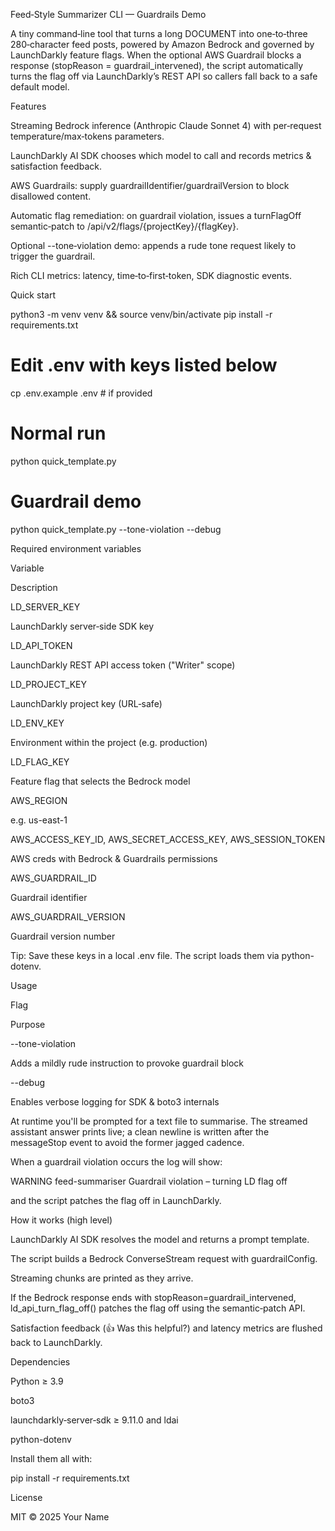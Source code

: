 Feed‑Style Summarizer CLI — Guardrails Demo

A tiny command‑line tool that turns a long DOCUMENT into one‑to‑three 280‑character
feed posts, powered by Amazon Bedrock and governed by LaunchDarkly feature flags.
When the optional AWS Guardrail blocks a response (stopReason = guardrail_intervened),
the script automatically turns the flag off via LaunchDarkly’s REST API so
callers fall back to a safe default model.

Features

Streaming Bedrock inference (Anthropic Claude Sonnet 4) with per‑request
temperature/max‑tokens parameters.

LaunchDarkly AI SDK chooses which model to call and records metrics &
satisfaction feedback.

AWS Guardrails: supply guardrailIdentifier/guardrailVersion to block
disallowed content.

Automatic flag remediation: on guardrail violation, issues a
turnFlagOff semantic‑patch to /api/v2/flags/{projectKey}/{flagKey}.

Optional --tone‑violation demo: appends a rude tone request likely to
trigger the guardrail.

Rich CLI metrics: latency, time‑to‑first‑token, SDK diagnostic events.

Quick start

python3 -m venv venv && source venv/bin/activate
pip install -r requirements.txt

# Edit .env with keys listed below
cp .env.example .env  # if provided

# Normal run
python quick_template.py

# Guardrail demo
python quick_template.py --tone-violation --debug

Required environment variables

Variable

Description

LD_SERVER_KEY

LaunchDarkly server‑side SDK key

LD_API_TOKEN

LaunchDarkly REST API access token ("Writer" scope)

LD_PROJECT_KEY

LaunchDarkly project key (URL‑safe)

LD_ENV_KEY

Environment within the project (e.g. production)

LD_FLAG_KEY

Feature flag that selects the Bedrock model

AWS_REGION

e.g. us-east-1

AWS_ACCESS_KEY_ID, AWS_SECRET_ACCESS_KEY, AWS_SESSION_TOKEN

AWS creds with Bedrock & Guardrails permissions

AWS_GUARDRAIL_ID

Guardrail identifier

AWS_GUARDRAIL_VERSION

Guardrail version number

Tip: Save these keys in a local .env file. The script loads them via
python-dotenv.

Usage

Flag

Purpose

--tone-violation

Adds a mildly rude instruction to provoke guardrail block

--debug

Enables verbose logging for SDK & boto3 internals

At runtime you'll be prompted for a text file to summarise. The streamed
assistant answer prints live; a clean newline is written after the
messageStop event to avoid the former jagged cadence.

When a guardrail violation occurs the log will show:

WARNING  feed-summariser  Guardrail violation – turning LD flag off

and the script patches the flag off in LaunchDarkly.

How it works (high level)

LaunchDarkly AI SDK resolves the model and returns a prompt template.

The script builds a Bedrock ConverseStream request with
guardrailConfig.

Streaming chunks are printed as they arrive.

If the Bedrock response ends with stopReason=guardrail_intervened,
ld_api_turn_flag_off() patches the flag off using the semantic‑patch API.

Satisfaction feedback (👍 Was this helpful?) and latency metrics are
flushed back to LaunchDarkly.

Dependencies

Python ≥ 3.9

boto3

launchdarkly‑server‑sdk ≥ 9.11.0 and ldai

python-dotenv

Install them all with:

pip install -r requirements.txt

License

MIT © 2025 Your Name

